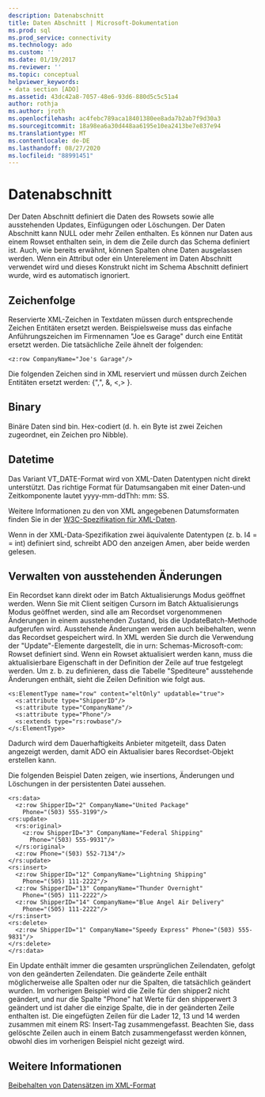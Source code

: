 ```yaml
---
description: Datenabschnitt
title: Daten Abschnitt | Microsoft-Dokumentation
ms.prod: sql
ms.prod_service: connectivity
ms.technology: ado
ms.custom: ''
ms.date: 01/19/2017
ms.reviewer: ''
ms.topic: conceptual
helpviewer_keywords:
- data section [ADO]
ms.assetid: 43dc42a8-7057-48e6-93d6-880d5c5c51a4
author: rothja
ms.author: jroth
ms.openlocfilehash: ac4febc789aca18401380ee8ada7b2ab7f9d30a3
ms.sourcegitcommit: 18a98ea6a30d448aa6195e10ea2413be7e837e94
ms.translationtype: MT
ms.contentlocale: de-DE
ms.lasthandoff: 08/27/2020
ms.locfileid: "88991451"
---
```

# <a name="data-section"></a>Datenabschnitt
Der Daten Abschnitt definiert die Daten des Rowsets sowie alle ausstehenden Updates, Einfügungen oder Löschungen. Der Daten Abschnitt kann NULL oder mehr Zeilen enthalten. Es können nur Daten aus einem Rowset enthalten sein, in dem die Zeile durch das Schema definiert ist. Auch, wie bereits erwähnt, können Spalten ohne Daten ausgelassen werden. Wenn ein Attribut oder ein Unterelement im Daten Abschnitt verwendet wird und dieses Konstrukt nicht im Schema Abschnitt definiert wurde, wird es automatisch ignoriert.  
  
## <a name="string"></a>Zeichenfolge  
 Reservierte XML-Zeichen in Textdaten müssen durch entsprechende Zeichen Entitäten ersetzt werden. Beispielsweise muss das einfache Anführungszeichen im Firmennamen "Joe es Garage" durch eine Entität ersetzt werden. Die tatsächliche Zeile ähnelt der folgenden:  
  
```  
<z:row CompanyName="Joe's Garage"/>  
```  
  
 Die folgenden Zeichen sind in XML reserviert und müssen durch Zeichen Entitäten ersetzt werden: {",", &, \<,> }.  
  
## <a name="binary"></a>Binary  
 Binäre Daten sind bin. Hex-codiert (d. h. ein Byte ist zwei Zeichen zugeordnet, ein Zeichen pro Nibble).  
  
## <a name="datetime"></a>Datetime  
 Das Variant VT_DATE-Format wird von XML-Daten Datentypen nicht direkt unterstützt. Das richtige Format für Datumsangaben mit einer Daten-und Zeitkomponente lautet yyyy-mm-ddThh: mm: SS.  
  
 Weitere Informationen zu den von XML angegebenen Datumsformaten finden Sie in der [W3C-Spezifikation für XML-Daten](https://go.microsoft.com/fwlink/?LinkId=5692).  
  
 Wenn in der XML-Data-Spezifikation zwei äquivalente Datentypen (z. b. I4 = = int) definiert sind, schreibt ADO den anzeigen Amen, aber beide werden gelesen.  
  
## <a name="managing-pending-changes"></a>Verwalten von ausstehenden Änderungen  
 Ein Recordset kann direkt oder im Batch Aktualisierungs Modus geöffnet werden. Wenn Sie mit Client seitigen Cursorn im Batch Aktualisierungs Modus geöffnet werden, sind alle am Recordset vorgenommenen Änderungen in einem ausstehenden Zustand, bis die UpdateBatch-Methode aufgerufen wird. Ausstehende Änderungen werden auch beibehalten, wenn das Recordset gespeichert wird. In XML werden Sie durch die Verwendung der "Update"-Elemente dargestellt, die in urn: Schemas-Microsoft-com: Rowset definiert sind. Wenn ein Rowset aktualisiert werden kann, muss die aktualisierbare Eigenschaft in der Definition der Zeile auf true festgelegt werden. Um z. b. zu definieren, dass die Tabelle "Spediteure" ausstehende Änderungen enthält, sieht die Zeilen Definition wie folgt aus.  
  
```  
<s:ElementType name="row" content="eltOnly" updatable="true">  
  <s:attribute type="ShipperID"/>  
  <s:attribute type="CompanyName"/>  
  <s:attribute type="Phone"/>  
  <s:extends type="rs:rowbase"/>  
</s:ElementType>  
```  
  
 Dadurch wird dem Dauerhaftigkeits Anbieter mitgeteilt, dass Daten angezeigt werden, damit ADO ein Aktualisier bares Recordset-Objekt erstellen kann.  
  
 Die folgenden Beispiel Daten zeigen, wie insertions, Änderungen und Löschungen in der persistenten Datei aussehen.  
  
```  
<rs:data>  
  <z:row ShipperID="2" CompanyName="United Package"   
    Phone="(503) 555-3199"/>  
<rs:update>  
  <rs:original>  
    <z:row ShipperID="3" CompanyName="Federal Shipping"   
      Phone="(503) 555-9931"/>  
  </rs:original>  
  <z:row Phone="(503) 552-7134"/>  
</rs:update>  
<rs:insert>  
  <z:row ShipperID="12" CompanyName="Lightning Shipping"   
    Phone="(505) 111-2222"/>  
  <z:row ShipperID="13" CompanyName="Thunder Overnight"   
    Phone="(505) 111-2222"/>  
  <z:row ShipperID="14" CompanyName="Blue Angel Air Delivery"   
    Phone="(505) 111-2222"/>  
</rs:insert>  
<rs:delete>  
  <z:row ShipperID="1" CompanyName="Speedy Express" Phone="(503) 555-9831"/>  
</rs:delete>  
</rs:data>  
```  
  
 Ein Update enthält immer die gesamten ursprünglichen Zeilendaten, gefolgt von den geänderten Zeilendaten. Die geänderte Zeile enthält möglicherweise alle Spalten oder nur die Spalten, die tatsächlich geändert wurden. Im vorherigen Beispiel wird die Zeile für den shipper2 nicht geändert, und nur die Spalte "Phone" hat Werte für den shipperwert 3 geändert und ist daher die einzige Spalte, die in der geänderten Zeile enthalten ist. Die eingefügten Zeilen für die Lader 12, 13 und 14 werden zusammen mit einem RS: Insert-Tag zusammengefasst. Beachten Sie, dass gelöschte Zeilen auch in einem Batch zusammengefasst werden können, obwohl dies im vorherigen Beispiel nicht gezeigt wird.  
  
## <a name="see-also"></a>Weitere Informationen  
 [Beibehalten von Datensätzen im XML-Format](./persisting-records-in-xml-format.md)